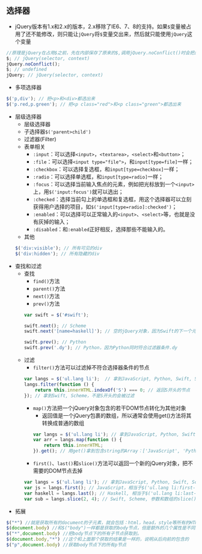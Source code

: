 ## 选择器
- jQuery版本有1.x和2.x的版本，2.x移除了IE6、7、8的支持。如果`$`变量被占用了还不能修改，则只能让`jQuery`将`$`变量交出来，然后就只能使用`jQuery`这个变量
```javascript
//原理是jQuery在占用$之前，先在内部保存了原来的$,调用jQuery.noConflict()时会把原来保存的变量还原
$; // jQuery(selector, context)
jQuery.noConflict();
$; // undefined
jQuery; // jQuery(selector, context) 
```
- 多项选择器
```javascript
$('p,div'); // 把<p>和<div>都选出来
$('p.red,p.green'); // 把<p class="red">和<p class="green">都选出来
```
- 层级选择器
    - 层级选择器
    - 子选择器`$('parent>child')`
    - 过滤器(Filter)
    - 表单相关
        - `:input`：可以选择`<input>`，`<textarea>`，`<select>`和`<button>`；
        - `:file`：可以选择`<input type="file">`，和`input[type=file]`一样；
        - `:checkbox`：可以选择复选框，和`input[type=checkbox]`一样；
        - `:radio`：可以选择单选框，和`input[type=radio]`一样；
        - `:focus`：可以选择当前输入焦点的元素，例如把光标放到一个`<input>`上，用`$('input:focus')`就可以选出；
        - `:checked`：选择当前勾上的单选框和复选框，用这个选择器可以立刻获得用户选择的项目，如`$('input[type=radio]:checked')`；
        - `:enabled`：可以选择可以正常输入的`<input>`、`<select>`等，也就是没有灰掉的输入；
        - `:disabled`：和`:enabled`正好相反，选择那些不能输入的。
    - 其他
    ```javascript
    $('div:visible'); // 所有可见的div
    $('div:hidden'); // 所有隐藏的div
    ```
- 查找和过滤
    - 查找
        - `find()`方法
        - `parent()`方法
        - `next()`方法
        - `prev()`方法
        ```javascript
        var swift = $('#swift');

        swift.next(); // Scheme
        swift.next('[name=haskell]'); // 空的jQuery对象，因为Swift的下一个元素Scheme不符合条件[name=haskell]

        swift.prev(); // Python
        swift.prev('.dy'); // Python，因为Python同时符合过滤器条件.dy
        ```
    - 过滤
        - `filter()`方法可以过滤掉不符合选择器条件的节点
        ```javascript
        var langs = $('ul.lang li');  // 拿到JavaScript, Python, Swift, Scheme和Haskell
        langs.filter(function () {
            return this.innerHTML.indexOf('S') === 0; // 返回S开头的节点
        }); // 拿到Swift, Scheme，不是S开头的会被过滤
        ```
        - `map()`方法把一个jQuery对象包含的若干DOM节点转化为其他对象
            - 返回值是一个jQuery包裹的数组，所以通常会使用get()方法将其转换成普通的数组
            ```javascript
            var langs = $('ul.lang li'); // 拿到JavaScript, Python, Swift, Scheme和Haskell
            var arr = langs.map(function () {
                return this.innerHTML;
            }).get(); // 用get()拿到包含string的Array：['JavaScript', 'Python', 'Swift', 'Scheme', 'Haskell']
            ```
        - `first()`、`last()`和`slice()`方法可以返回一个新的jQuery对象，把不需要的DOM节点去掉
        ```javascript
        var langs = $('ul.lang li'); // 拿到JavaScript, Python, Swift, Scheme和Haskell
        var js = langs.first(); // JavaScript，相当于$('ul.lang li:first-child')
        var haskell = langs.last(); // Haskell, 相当于$('ul.lang li:last-child')
        var sub = langs.slice(2, 4); // Swift, Scheme, 参数和数组的slice()方法一致
        ```
- 拓展
```javascript
$("*") //就是获取所有的document的子元素，就会包括：html，head，style等所有的HTML页面的元素。
$(document.body) //和$("body")一样都是获取的body节点，但是额外的几个属性是不同的。
$("*",document.body) //把body节点下的所有子节点获取到。
$(document.body,"*") //这个和上面那个获取的结果是一样的，说明从后向前的包含的
$("p",document.body) //获取body节点下的所有p节点
```